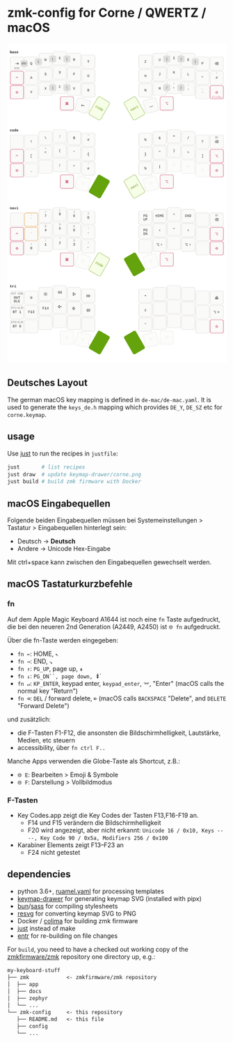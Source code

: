 # zmk-config for Corne / QWERTZ / macOS

![layout](keymap-drawer/corne.png)

## Deutsches Layout

The german macOS key mapping is defined in `de-mac/de-mac.yaml`. It is used to generate the `keys_de.h` mapping which provides `DE_Y`, `DE_SZ` etc for `corne.keymap`.

## usage

Use [just](https://github.com/casey/just) to run the recipes in `justfile`:

``` bash
just       # list recipes
just draw  # update keymap-drawer/corne.png
just build # build zmk firmware with Docker
```

## macOS Eingabequellen

Folgende beiden Eingabequellen müssen bei Systemeinstellungen > Tastatur > Eingabequellen hinterlegt sein:

- Deutsch → **Deutsch**
- Andere → Unicode Hex-Eingabe

Mit ctrl+space kann zwischen den Eingabequellen gewechselt werden.


## macOS Tastaturkurzbefehle

### fn

Auf dem Apple Magic Keyboard A1644 ist noch eine `fn` Taste aufgedruckt, die bei den neueren 2nd Generation (A2449, A2450) ist `🌐 fn` aufgedruckt.

Über die fn-Taste werden eingegeben:

- `fn ←`: HOME, `↖`
- `fn →`: END, `↘`
- `fn ↑`: `PG_UP`, page up, `⇞`
- `fn ↓`: `PG_DN``, page down, `⇟`
- `fn ↵`: `KP_ENTER`, keypad enter, `keypad_enter`, `⌤`, "Enter" (macOS calls the normal key "Return") 
- `fn ⌫`: `DEL` / forward delete, `⌦` (macOS calls `BACKSPACE` "Delete", and `DELETE` "Forward Delete")

und zusätzlich:

- die F-Tasten F1-F12, die ansonsten die Bildschirmhelligkeit, Lautstärke, Medien, etc steuern
- accessibility, über `fn ctrl F..`

Manche Apps verwenden die Globe-Taste als Shortcut, z.B.:

- `🌐 E`: Bearbeiten > Emoji & Symbole
- `🌐 F`: Darstellung > Vollbildmodus


### F-Tasten

- Key Codes.app zeigt die Key Codes der Tasten F13,F16-F19 an.
   - F14 und F15 verändern die Bildschirmhelligkeit
   - F20 wird angezeigt, aber nicht erkannt: `Unicode 16 / 0x10, Keys ----, Key Code 90 / 0x5a, Modifiers 256 / 0x100`
- Karabiner Elements zeigt F13–F23 an
   - F24 nicht getestet


## dependencies

- python 3.6+, [ruamel.yaml](https://pypi.org/project/ruamel.yaml/) for processing templates
- [keymap-drawer](https://github.com/caksoylar/keymap-drawer) for generating keymap SVG (installed with pipx)
- [bun](https://bun.sh)/[sass](https://www.npmjs.com/package/sass) for compiling stylesheets
- [resvg](https://github.com/RazrFalcon/resvg) for converting keymap SVG to PNG
- Docker / [colima](https://github.com/abiosoft/colima) for building zmk firmware
- [just](https://github.com/casey/just) instead of make
- [entr](https://eradman.com/entrproject/) for re-building on file changes


For `build`, you need to have a checked out working copy of the [zmkfirmware/zmk](https://github.com/zmkfirmware/zmk) repository one directory up, e.g.:

``` text
my-keyboard-stuff
├── zmk            <- zmkfirmware/zmk repository
│  ├── app
│  ├── docs
│  ├── zephyr
│  └── ...
└── zmk-config     <- this repository
   ├── README.md   <- this file
   ├── config
   └── ...
```

